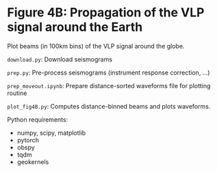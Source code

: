 # Figure 4B: Propagation of the VLP signal around the Earth

Plot beams (in 100km bins) of the VLP signal around the globe.

`download.py`: Download seismograms

`prep.py`: Pre-process seismograms (instrument response correction, ...)

`prep_moveout.ipynb`: Prepare distance-sorted waveforms file for plotting routine

`plot_fig4B.py`: Computes distance-binned beams and plots waveforms.

Python requirements:

- numpy, scipy, matplotlib
- pytorch
- obspy
- tqdm
- geokernels

